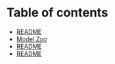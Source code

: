 # Table of contents

* [README](README.md)
* [Model Zoo](models.md)
* [README](data.md)
* [README](experiments.md)


